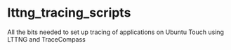 # lttng_tracing_scripts
All the bits needed to set up tracing of applications on Ubuntu Touch using LTTNG and TraceCompass
